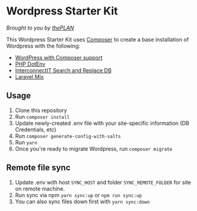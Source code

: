 # Wordpress Starter Kit

*Brought to you by [thePLAN](http://theplanworks.com)*

This Wordpress Starter Kit uses [Composer](http://getcomposer.org) to create a base installation of Wordpress with the following:

* [WordPress with Composer support](https://github.com/johnpbloch/wordpress)
* [PHP DotEnv](https://github.com/vlucas/phpdotenv)
* [InterconnectIT Search and Replace DB](https://github.com/interconnectit/Search-Replace-DB)
* [Laravel Mix](https://github.com/JeffreyWay/laravel-mix)

## Usage

1. Clone this repository
2. Run `composer install`
3. Update newly-created .env file with your site-specific information (DB Credentials, etc)
4. Run `composer generate-config-with-salts`
5. Run `yarn`
6. Once you're ready to migrate Wordpress, run `composer migrate`

## Remote file sync
1. Update .env with host `SYNC_HOST` and folder `SYNC_REMOTE_FOLDER` for site on remote machine.
2. Run sync via npm `yarn sync:up` or `npm run sync:up`
3. You can also sync files down first with `yarn sync:down`
